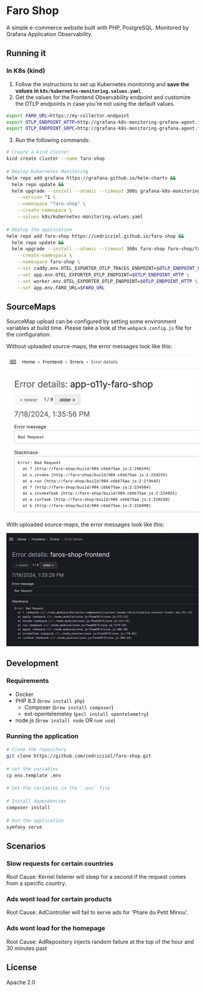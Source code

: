 # Faro Shop

A simple e-commerce website built with PHP, PostgreSQL. 
Monitored by Grafana Application Observability.

## Running it

### In K8s (kind)

1. Follow the instructions to set up Kubernetes monitoring and **save the values
in `k8s/kubernetes-monitoring.values.yaml`**.
2. Get the values for the Frontend Observability endpoint and customize the OTLP
   endpoints in case you're not using the default values.

```bash
export FARO_URL=https://my-collector.endpoint
export OTLP_ENDPOINT_HTTP=http://grafana-k8s-monitoring-grafana-agent.faro-shop.svc.cluster.local:4318
export OTLP_ENDPOINT_GRPC=http://grafana-k8s-monitoring-grafana-agent.faro-shop.svc.cluster.local:4317
```

3. Run the following commands:
```bash
# Create a kind cluster
kind create cluster --name faro-shop

# Deploy Kubernetes Monitoring
helm repo add grafana https://grafana.github.io/helm-charts &&
  helm repo update &&
  helm upgrade --install --atomic --timeout 300s grafana-k8s-monitoring grafana/k8s-monitoring \
    --version ^1 \
    --namespace "faro-shop" \
    --create-namespace \
    --values k8s/kubernetes-monitoring.values.yaml

# Deploy the application
helm repo add faro-shop https://cedricziel.github.io/faro-shop &&
  helm repo update &&
  helm upgrade --install --atomic --timeout 300s faro-shop faro-shop/faro-shop \
    --create-namespace \
    --namespace faro-shop \
    --set caddy.env.OTEL_EXPORTER_OTLP_TRACES_ENDPOINT=$OTLP_ENDPOINT_GRPC \
    --set app.env.OTEL_EXPORTER_OTLP_ENDPOINT=$OTLP_ENDPOINT_HTTP \
    --set worker.env.OTEL_EXPORTER_OTLP_ENDPOINT=$OTLP_ENDPOINT_HTTP \
    --set app.env.FARO_URL=$FARO_URL
```

## SourceMaps

SourceMap upload can be configured by setting some environment variables
at build time. Please take a look at the `webpack.config.js` file for the configuration.

Without uploaded source-maps, the error messages look like this:

![Without SourceMaps](.github/images/stacktrace-no-sourcemap.png)

With uploaded source-maps, the error messages look like this:

![With SourceMaps](.github/images/stacktrace-with-sourcemap.png)

## Development

### Requirements

- Docker
- PHP 8.3 (`brew install php`)
  - Composer (`brew install composer`)
  - ext-opentelemetey (`pecl install opentelemetry`)
- node.js (`brew install node` OR `nvm use`)

### Running the application

```bash
# Clone the repository
git clone https://github.com/cedricziel/faro-shop.git

# set the variables
cp env.template .env

# Set the variables in the `.env` file

# Install dependencies
composer install

# Run the application
symfony serve
```

## Scenarios

### Slow requests for certain countries

Root Cause: Kernel listener will sleep for a second if the request comes from a specific country.

### Ads wont load for certain products

Root Cause: AdController will fail to serve ads for 'Phare du Petit Minou'.

### Ads wont load for the homepage

Root Cause: AdRepository injects random failure at the top of the hour and 30 minutes past

## License

Apache 2.0
